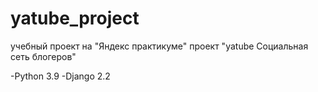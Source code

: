 # yatube_project
учебный проект на "Яндекс практикуме" проект "yatube Социальная сеть блогеров"

-Python 3.9
-Django 2.2








